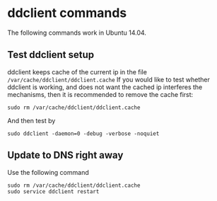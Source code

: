 # ddclient commands

The following commands work in Ubuntu 14.04.

## Test ddclient setup

ddclient keeps cache of the current ip in the file `/var/cache/ddclient/ddclient.cache`
If you would like to test whether ddclient is working, and does not want the cached ip interferes the mechanisms, 
then it is recommended to remove the cache first:
```
sudo rm /var/cache/ddclient/ddclient.cache
```
And then test by 
```
sudo ddclient -daemon=0 -debug -verbose -noquiet
```

## Update to DNS right away

Use the following command
```
sudo rm /var/cache/ddclient/ddclient.cache
sudo service ddclient restart
```
